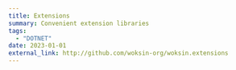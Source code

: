 ```yaml
---
title: Extensions
summary: Convenient extension libraries
tags:
  - "DOTNET"
date: 2023-01-01
external_link: http://github.com/woksin-org/woksin.extensions
---
```

